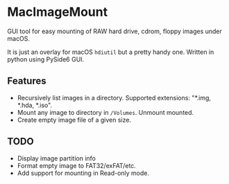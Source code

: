 # MacImageMount
GUI tool for easy mounting of RAW hard drive, cdrom, floppy images under macOS.

It is just an overlay for macOS `hdiutil` but a pretty handy one.
Written in python using PySide6 GUI.

## Features
* Recursively list images in a directory. Supported extensions: "*.img, *.hda, *.iso".
* Mount any image to directory in `/Volumes`. Unmount mounted.
* Create empty image file of a given size.

## TODO
* Display image partition info
* Format empty image to FAT32/exFAT/etc.
* Add support for mounting in Read-only mode.
